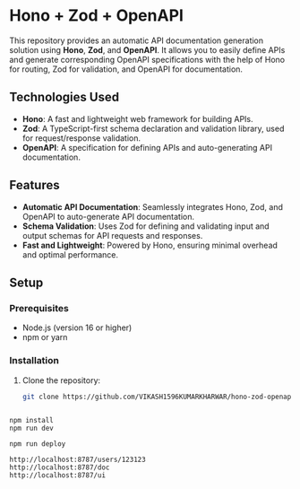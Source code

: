 # Hono + Zod + OpenAPI

This repository provides an automatic API documentation generation solution using **Hono**, **Zod**, and **OpenAPI**. It allows you to easily define APIs and generate corresponding OpenAPI specifications with the help of Hono for routing, Zod for validation, and OpenAPI for documentation.

## Technologies Used

- **Hono**: A fast and lightweight web framework for building APIs.
- **Zod**: A TypeScript-first schema declaration and validation library, used for request/response validation.
- **OpenAPI**: A specification for defining APIs and auto-generating API documentation.

## Features

- **Automatic API Documentation**: Seamlessly integrates Hono, Zod, and OpenAPI to auto-generate API documentation.
- **Schema Validation**: Uses Zod for defining and validating input and output schemas for API requests and responses.
- **Fast and Lightweight**: Powered by Hono, ensuring minimal overhead and optimal performance.

## Setup

### Prerequisites

- Node.js (version 16 or higher)
- npm or yarn

### Installation

1. Clone the repository:

   ```bash
   git clone https://github.com/VIKASH1596KUMARKHARWAR/hono-zod-openapi.git



```
npm install
npm run dev
```

```
npm run deploy
```


```
http://localhost:8787/users/123123
http://localhost:8787/doc
http://localhost:8787/ui
```
